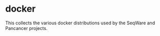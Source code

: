 # docker
This collects the various docker distributions used by the SeqWare and Pancancer projects.
